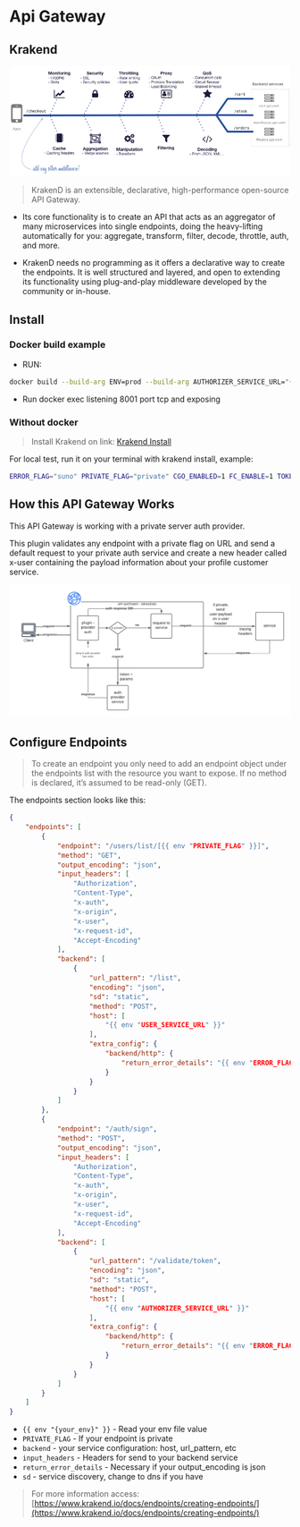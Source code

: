 # Api Gateway

## Krakend

![how to Krakend works](https://raw.githubusercontent.com/castmetal/krakend-private-auth-server-response/main/KrakendFlow.png)

> KrakenD is an extensible, declarative, high-performance open-source API Gateway.

- Its core functionality is to create an API that acts as an aggregator of many microservices into single endpoints, doing the heavy-lifting automatically for you: aggregate, transform, filter, decode, throttle, auth, and more.

- KrakenD needs no programming as it offers a declarative way to create the endpoints. It is well structured and layered, and open to extending its functionality using plug-and-play middleware developed by the community or in-house.

## Install

### Docker build example

- RUN:

```sh
docker build --build-arg ENV=prod --build-arg AUTHORIZER_SERVICE_URL="{your authorizer service url example: http://localhost:8000}" --build-arg LOGIN_SERVICE_URL="{your login service url example: http://localhost:4000}" --build-arg PRIVATE_FLAG="{your endpoint private flag example: private}" --build-arg TOKEN_HEADER="x-auth" -t mykrakend .
```

- Run docker exec listening 8001 port tcp and exposing

### Without docker

> Install Krakend on link: [Krakend Install](https://www.krakend.io/download/)

For local test, run it on your terminal with krakend install, example:

```sh
ERROR_FLAG="suno" PRIVATE_FLAG="private" CGO_ENABLED=1 FC_ENABLE=1 TOKEN_HEADER="x-auth" AUTHORIZER_SERVICE_URL="{your_auth_service_url:port}" LOGIN_SERVICE_URL="{your_service_url:port}" KRAKEND_PORT=8001 krakend run -d -c ./krakend.json -p 8001
```

## How this API Gateway Works

This API Gateway is working with a private server auth provider.

This plugin validates any endpoint with a private flag on URL and send a default request to your private auth service and create a new header called x-user containing the payload information about your profile customer service.

![how to auth provider plugin works](https://raw.githubusercontent.com/castmetal/krakend-private-auth-server-response/main/autho-provider-plugin.png)

## Configure Endpoints

> To create an endpoint you only need to add an endpoint object under the endpoints list with the resource you want to expose. If no method is declared, it’s assumed to be read-only (GET).

The endpoints section looks like this:

```json
{
    "endpoints": [
        {
            "endpoint": "/users/list/[{{ env "PRIVATE_FLAG" }}]",
            "method": "GET",
            "output_encoding": "json",
            "input_headers": [
                "Authorization",
                "Content-Type",
                "x-auth",
                "x-origin",
                "x-user",
                "x-request-id",
                "Accept-Encoding"
            ],
            "backend": [
                {
                    "url_pattern": "/list",
                    "encoding": "json",
                    "sd": "static",
                    "method": "POST",
                    "host": [
                        "{{ env "USER_SERVICE_URL" }}"
                    ],
                    "extra_config": {
                        "backend/http": {
                            "return_error_details": "{{ env "ERROR_FLAG" }}"
                        }
                    }
                }
            ]
        },
        {
            "endpoint": "/auth/sign",
            "method": "POST",
            "output_encoding": "json",
            "input_headers": [
                "Authorization",
                "Content-Type",
                "x-auth",
                "x-origin",
                "x-user",
                "x-request-id",
                "Accept-Encoding"
            ],
            "backend": [
                {
                    "url_pattern": "/validate/token",
                    "encoding": "json",
                    "sd": "static",
                    "method": "POST",
                    "host": [
                        "{{ env "AUTHORIZER_SERVICE_URL" }}"
                    ],
                    "extra_config": {
                        "backend/http": {
                            "return_error_details": "{{ env "ERROR_FLAG" }}"
                        }
                    }
                }
            ]
        }
    ]
}
```

- `{{ env "{your_env}" }}` - Read your env file value
- `PRIVATE_FLAG` - If your endpoint is private
- `backend` - your service configuration: host, url_pattern, etc
- `input_headers` - Headers for send to your backend service
- `return_error_details` - Necessary if your output_encoding is json
- `sd` - service discovery, change to dns if you have

> For more information access: [https://www.krakend.io/docs/endpoints/creating-endpoints/](https://www.krakend.io/docs/endpoints/creating-endpoints/)
